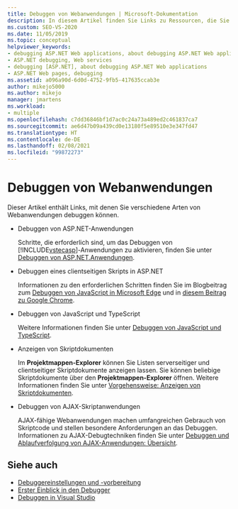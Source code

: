 ```yaml
---
title: Debuggen von Webanwendungen | Microsoft-Dokumentation
description: In diesem Artikel finden Sie Links zu Ressourcen, die Sie beim Debuggen verschiedener Arten von Webanwendungen unterstützen, z. B. ASP.NET-, JavaScript-, TypeScript- oder AJAX-Skript-Apps.
ms.custom: SEO-VS-2020
ms.date: 11/05/2019
ms.topic: conceptual
helpviewer_keywords:
- debugging ASP.NET Web applications, about debugging ASP.NET Web applications
- ASP.NET debugging, Web services
- debugging [ASP.NET], about debugging ASP.NET Web applications
- ASP.NET Web pages, debugging
ms.assetid: a096a90d-6d0d-4752-9fb5-417635ccab3e
author: mikejo5000
ms.author: mikejo
manager: jmartens
ms.workload:
- multiple
ms.openlocfilehash: c7dd36846bf1d7ac0c24a73a489ed2c461837ca7
ms.sourcegitcommit: ae6d47b09a439cd0e13180f5e89510e3e347fd47
ms.translationtype: HT
ms.contentlocale: de-DE
ms.lasthandoff: 02/08/2021
ms.locfileid: "99872273"
---
```

# <a name="debugging-web-applications"></a>Debuggen von Webanwendungen

Dieser Artikel enthält Links, mit denen Sie verschiedene Arten von Webanwendungen debuggen können.

- Debuggen von ASP.NET-Anwendungen

  Schritte, die erforderlich sind, um das Debuggen von [!INCLUDE[vstecasp](../code-quality/includes/vstecasp_md.md)]-Anwendungen zu aktivieren, finden Sie unter [Debuggen von ASP.NET.Anwendungen](how-to-enable-debugging-for-aspnet-applications.md).

- Debuggen eines clientseitigen Skripts in ASP.NET

  Informationen zu den erforderlichen Schritten finden Sie im Blogbeitrag zum [Debuggen von JavaScript in Microsoft Edge](https://devblogs.microsoft.com/visualstudio/debug-javascript-in-microsoft-edge-from-visual-studio/) und in [diesem Beitrag zu Google Chrome](https://devblogs.microsoft.com/aspnet/client-side-debugging-of-asp-net-projects-in-google-chrome).

- Debuggen von JavaScript und TypeScript

  Weitere Informationen finden Sie unter [Debuggen von JavaScript und TypeScript](../javascript/debug-nodejs.md).

- Anzeigen von Skriptdokumenten

  Im **Projektmappen-Explorer** können Sie Listen serverseitiger und clientseitiger Skriptdokumente anzeigen lassen. Sie können beliebige Skriptdokumente über den **Projektmappen-Explorer** öffnen. Weitere Informationen finden Sie unter [Vorgehensweise: Anzeigen von Skriptdokumenten](../debugger/how-to-view-script-documents.md).

- Debuggen von AJAX-Skriptanwendungen

  AJAX-fähige Webanwendungen machen umfangreichen Gebrauch von Skriptcode und stellen besondere Anforderungen an das Debuggen. Informationen zu AJAX-Debugtechniken finden Sie unter [Debuggen und Ablaufverfolgung von AJAX-Anwendungen: Übersicht](/previous-versions/bb398817(v=vs.140)).

## <a name="see-also"></a>Siehe auch

- [Debuggereinstellungen und -vorbereitung](../debugger/debugger-settings-and-preparation.md)
- [Erster Einblick in den Debugger](../debugger/debugger-feature-tour.md)
- [Debuggen in Visual Studio](../debugger/index.yml)